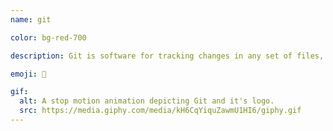 ```yaml
---
name: git

color: bg-red-700

description: Git is software for tracking changes in any set of files, usually used for coordinating work among programmers collaboratively developing source code during software development.

emoji: 🌲

gif:
  alt: A stop motion animation depicting Git and it's logo.
  src: https://media.giphy.com/media/kH6CqYiquZawmU1HI6/giphy.gif
---
```

